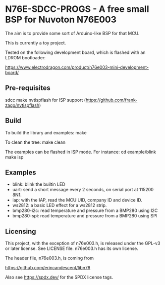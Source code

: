 N76E-SDCC-PROGS - A free small BSP for Nuvoton N76E003
======================================================

The aim is to provide some sort of Arduino-like BSP for that MCU.

This is currently a toy project.

Tested on the following development board, which is flashed with an
LDROM bootloader:

  https://www.electrodragon.com/product/n76e003-mini-development-board/


Pre-requisites
--------------

  sdcc
  make
  nvtispflash for ISP support (https://github.com/frank-zago/nvtispflash)


Build
-----

To build the library and examples:
  make

To clean the tree:
  make clean

The examples can be flashed in ISP mode. For instance:
  cd example/blink
  make isp


Examples
--------

- blink: blink the builtin LED
- uart:  send a short message every 2 seconds, on serial port at 115200 8N1.
- iap:   with the IAP, read the MCU UID, company ID and device ID.
- ws2812: a basic LED effect for a ws2812 strip.
- bmp280-i2c: read temperature and pressure from a BMP280 using I2C
- bmp280-spi: read temperature and pressure from a BMP280 using SPI


Licensing
---------

This project, with the exception of n76e003.h, is released under the
GPL-v3 or later license. See LICENSE file. n76e003.h has its own license.

The header file, n76e003.h, is coming from

  https://github.com/erincandescent/libn76

Also see https://spdx.dev/ for the SPDX license tags.
